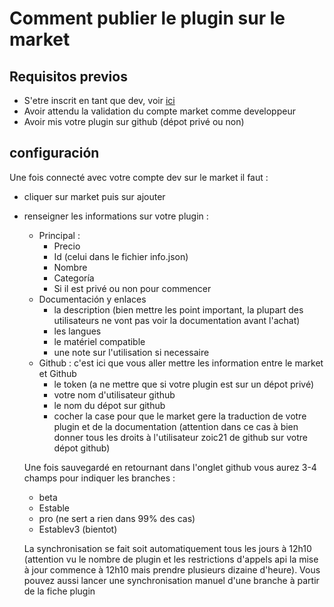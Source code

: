 # Comment publier le plugin sur le market

## Requisitos previos

- S'etre inscrit en tant que dev, voir [ici](https://www.jeedom.com/site/fr/dev.html)
- Avoir attendu la validation du compte market comme developpeur
- Avoir mis votre plugin sur github (dépot privé ou non)

## configuración

Une fois connecté avec votre compte dev sur le market il faut : 

- cliquer sur market puis sur ajouter
- renseigner les informations sur votre plugin : 
  - Principal : 
    - Precio
    - Id (celui dans le fichier info.json)
    - Nombre
    - Categoría
    - Si il est privé ou non pour commencer
  - Documentación y enlaces
    - la description (bien mettre les point important, la plupart des utilisateurs ne vont pas voir la documentation avant l'achat)
    - les langues
    - le matériel compatible
    - une note sur l'utilisation si necessaire
  - Github : c'est ici que vous aller mettre les information entre le market et Github
    - le token (a ne mettre que si votre plugin est sur un dépot privé)
    - votre nom d'utilisateur github
    - le nom du dépot sur github
    - cocher la case pour que le market gere la traduction de votre plugin et de la documentation (attention dans ce cas à bien donner tous les droits à l'utilisateur zoic21 de github sur votre dépot github)
    
   Une fois sauvegardé en retournant dans l'onglet github vous aurez 3-4 champs pour indiquer les branches : 
   
   - beta
   - Estable
   - pro (ne sert a rien dans 99% des cas)
   - Establev3 (bientot)
   
   La synchronisation se fait soit automatiquement tous les jours à 12h10 (attention vu le nombre de plugin et les restrictions d'appels api la mise à jour commence à 12h10 mais prendre plusieurs dizaine d'heure). Vous pouvez aussi lancer une synchronisation manuel d'une branche à partir de la fiche plugin
